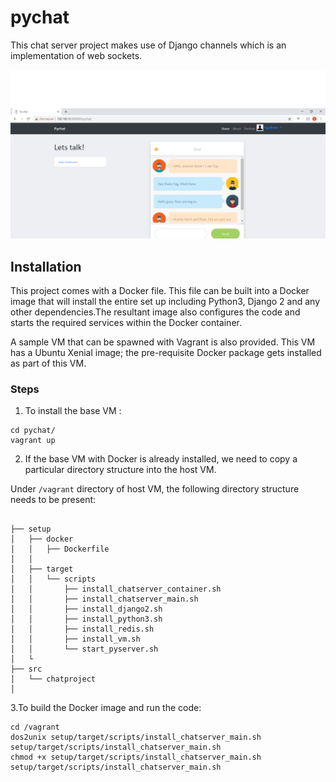 # pychat

This chat server project makes use of Django channels which is an implementation of  web sockets.

![alt text](docs/image1.png)

## Installation
This project comes with a Docker file. This file can be built into a Docker image that will install the entire set up including Python3, Django 2 and any other dependencies.The resultant image also configures the code and starts the required services within the Docker container.

A sample VM that can be spawned with Vagrant is also provided. This VM has a Ubuntu Xenial image; the pre-requisite Docker package gets installed as part of this VM. 

### Steps
1. To install the base VM :
```
cd pychat/
vagrant up
```
2. If the base VM with Docker is already installed, we need to copy a particular directory structure into the host VM.

Under `/vagrant` directory of host VM, the following directory structure needs to be present:

```

├── setup
│   ├── docker
│   │   ├── Dockerfile
│   │
│   ├── target
│   │   └── scripts
│   │       ├── install_chatserver_container.sh
│   │       ├── install_chatserver_main.sh
│   │       ├── install_django2.sh
│   │       ├── install_python3.sh
│   │       ├── install_redis.sh
│   │       ├── install_vm.sh
│   │       └── start_pyserver.sh
│   └
├── src
│   └── chatproject
│       
```

3.To build the Docker image and run the code:
```
cd /vagrant
dos2unix setup/target/scripts/install_chatserver_main.sh  setup/target/scripts/install_chatserver_main.sh
chmod +x setup/target/scripts/install_chatserver_main.sh
setup/target/scripts/install_chatserver_main.sh
```


